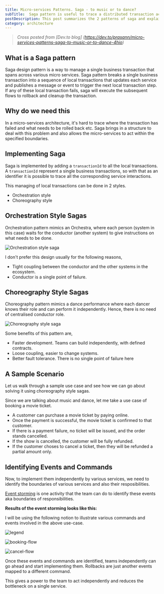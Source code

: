 ```yaml
---
title: Micro-services Patterns. Saga - to music or to dance?
subTitle:  Saga pattern is useful to trace a distributed transaction across various micro-services.
postDescription: This post summarizes the 2 patterns of saga and explains a event storming for a sample use-case
category: architecture
---
```


> *Cross posted from [Dev.to blog] (https://dev.to/prasann/micro-services-patterns-saga-to-music-or-to-dance-4hio)*

## What is a Saga pattern

Saga design pattern is a way to manage a single business transaction that spans across various micro services. Saga pattern breaks a single business transaction into a sequence of local transactions that updates each service and publishes a message or event to trigger the next local transaction step. If any of these local transaction fails, saga will execute the subsequent flows to  rollback and cleanup the transaction.

## Why do we need this

In a micro-services architecture, it's hard to trace where the transaction has failed and what needs to be rolled back etc. Saga brings in a structure to deal with this problem and also allows the micro-services to act within the specified boundaries.

## Implementing Saga

Saga is implemented by adding a `transactionId` to all the local transactions. A `transactionId` represent a single business transactions, so with that as an identifier it is possible to trace all the corresponding service interactions.

This managing of local transactions can be done in 2 styles.

- Orchestration style
- Choreography style

## Orchestration Style Sagas

Orchestration pattern mimics an Orchestra, where each person (system in this case) waits for the conductor (another system) to give instructions on what needs to be done.

![Orchestration style saga](./orchestration.png)

I don't prefer this design usually for the following reasons,

- Tight coupling between the conductor and the other systems in the ecosystem.
- Conductor is a single point of failure.

## Choreography Style Sagas

Choreography pattern mimics a dance performance where each dancer knows their role and can perform it independently. Hence, there is no need of centralised conductor role.

![Choreography style saga](./choreography.png)

Some benefits of this pattern are,

- Faster development. Teams can build independently, with defined contracts.
- Loose coupling, easier to change systems.
- Better fault tolerance. There is no single point of failure here

## A Sample Scenario

Let us walk through a sample use case and see how we can go about solving it using choreography style sagas.

Since we are talking about music and dance, let me take a use case of booking a movie ticket.

- A customer can purchase a movie ticket by paying online.
- Once the payment is successful, the movie ticket is confirmed to that customer.
- If there is a payment failure, no ticket will be issued, and the order stands cancelled.
- If the show is cancelled, the customer will be fully refunded.
- If the customer choses to cancel a ticket, then they will be refunded a partial amount only.

## Identifying Events and Commands

Now, to implement them independently by various services, we need to identify the boundaries of various services and also their resposibilities.

[Event storming](https://www.eventstorming.com/) is one activity that the team can do to identify these events aka boundaries of responsibilities.

**Results of the event storming looks like this:**

I will be using the following notion to illustrate various commands and events involved in the above use-case.

![legend](./legend.png)

![booking-flow](./booking-flow.png)

![cancel-flow](./cancel-flow.png)

Once these events and commands are identified, teams independently can go ahead and start implementing them. Rollbacks are just another events mapped to a different command.

This gives a power to the team to act independently and reduces the bottleneck on a single service.
